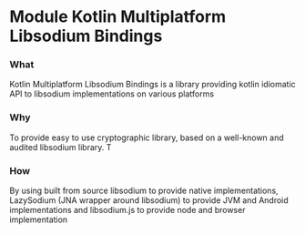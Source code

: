 # Module Kotlin Multiplatform Libsodium Bindings

### What
Kotlin Multiplatform Libsodium Bindings is a library providing kotlin idiomatic API to libsodium implementations on various platforms

### Why
To provide easy to use cryptographic library, based on a well-known and audited libsodium library. T
### How
By using built from source libsodium to provide native implementations, LazySodium (JNA wrapper around libsodium) to provide
JVM and Android implementations and libsodium.js to provide node and browser implementation
